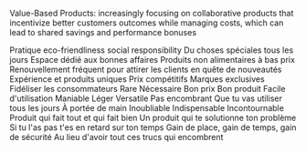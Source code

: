 
Value-Based Products: increasingly focusing on collaborative products that incentivize better customers outcomes while managing costs, which can lead to shared savings and performance bonuses

Pratique
eco-friendliness
social responsibility
Du choses spéciales tous les jours
Espace dédié aux bonnes affaires
Produits non alimentaires à bas prix
Renouvellement fréquent pour attirer les clients en quête de nouveautés
Expérience et produits uniques
Prix compétitifs
Marques exclusives
Fidéliser les consommateurs
Rare
Nécessaire
Bon prix
Bon produit
Facile d'utilisation
Maniable
Léger
Versatile
Pas encombrant
Que tu vas utiliser tous les jours
À portée de main
Inoubliable
Indispensable
Incontournable
Produit qui fait tout et qui fait bien
Un produit qui te solutionne ton problème
Si tu l'as pas t'es en retard sur ton temps
Gain de place, gain de temps, gain de sécurité
Au lieu d'avoir tout ces trucs qui encombrent
